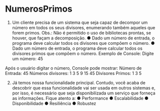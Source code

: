# NumerosPrimos

1. Um cliente precisa de um sistema que seja capaz de decompor um número em todos os seus divisores, enumerando também aqueles que forem primos. 
Obs.: Não é permitido o uso de bibliotecas prontas, se houver, que façam a decomposição. 
● Dado um número de entrada, o programa deve calcular todos os divisores que compõem o número. 
● Dado um número de entrada, o programa deve calcular todos os divisores primos que compõem o número. 
Exemplo de Console: 
Digite um número: 45 

Após o usuário digitar o número, Console pode mostrar: 
Número de Entrada: 45 
Números divisores: 1 3 5 9 15 45 
Divisores Primos: 1 3 5

2. Já temos nossa funcionalidade principal. Contudo, você acaba de descobrir que essa funcionalidade vai ser usada em outros sistemas e, por isso, é necessário que seja disponibilizada um serviço que forneça as informações. Fique atento a: 
● Performance 
● Escalabilidade 
● Disponibilidade 
● Resiliência 
● Robustez
